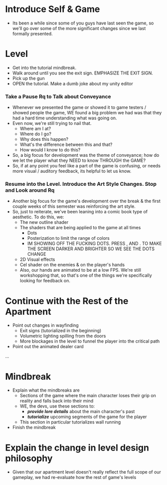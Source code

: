 
# Introduce Self & Game
- Its been a while since some of you guys have last seen the game, so we'll go over some of the more significant changes since we last formally presented.

# Level
- Get into the tutorial mindbreak.
- Walk around until you see the exit sign. EMPHASIZE THE EXIT SIGN.
- Pick up the gun
- OPEN the tutorial. Make a dumb joke about my unity editor

### Take a Pause Rq to Talk about Conveyance
- Whenever we presented the game or showed it to game testers / showed people the game, WE found a big problem we had was that they had a hard time understanding what was going on.
- Even now, we're still trying to nail that.
	- Where am I at?
	- Where do I go?
	- Why does this happen?
	- What's the difference between this and that?
	- How would I know to do this?
- So, a big focus for development was the theme of conveyance; how do we let the player what they NEED to know THROUGH the GAME?
- So, if at any point you feel like a part of the game is confusing, or needs more visual / auditory feedback, its helpful to let us know.

### Resume into the Level. Introduce the Art Style Changes. Stop and Look around Rq
- Another big focus for the game's development over the break & the first couple weeks of this semester was reinforcing the art style.
- So, just to reiterate, we've been leaning into a comic book type of aesthetic. To do this, we:
	- The new outline shader
	- The shaders that are being applied to the game at all times
		- Dots
		- Posterization to limit the range of colors
		- IM SHOWING OFF THE FUCKING DOTS. PRESS , AND . TO MAKE THE SCREEN DARKER AND BRIGHTER SO WE SEE THE DOTS CHANGE
	- 2D Visual effects
	- Cel shader on the enemies & on the player's hands
	- Also, our hands are animated to be at a low FPS. We're still workshopping that, so that's one of the things we're specifically looking for feedback on.
# Continue with the Rest of the Apartment
- Point out changes in wayfinding
	- Exit signs (tutorialized in the beginning)
	- Volumetric lighting spilling from the doors
	- More blockages in the level to funnel the player into the critical path
- Point out the animated dealer card

…

# Mindbreak
- Explain what the mindbreaks are
	- Sections of the game where the main character loses their grip on reality and falls back into their mind
	- WE, the devs, use these sections to:
		- ***provide lore details*** about the main character's past
		- ***tutorialize*** upcoming segments of the game for the player
	- This section in particular tutorializes wall running
- Finish the mindbreak

# Explain the change in level design philosophy
- Given that our apartment level doesn't really reflect the full scope of our gameplay, we had re-evaluate how the rest of game's levels 
